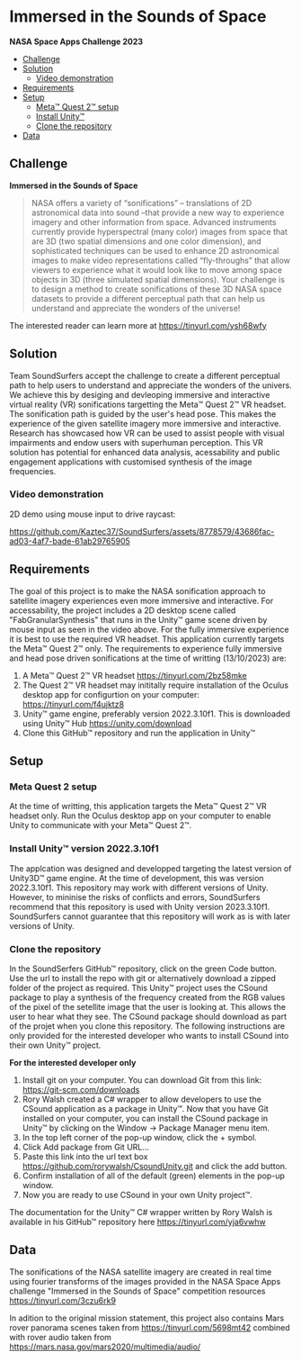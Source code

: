 # Immersed in the Sounds of Space 
**NASA Space Apps Challenge 2023**

- [Challenge](#challenge)
- [Solution](#solution)
  * [Video demonstration](#video-demonstration)
- [Requirements](#requirements)
- [Setup](#setup)
  * [Meta™ Quest 2™ setup](#meta-quest-2-setup)
  * [Install Unity™ ](#downloadUnity)
  * [Clone the repository](#clone)
- [Data](#data)

## Challenge
**Immersed in the Sounds of Space** 
>NASA offers a variety of “sonifications” – translations of 2D astronomical data into sound –that provide a new way to experience imagery and other information from space. Advanced instruments currently provide hyperspectral (many color) images from space that are 3D (two spatial dimensions and one color dimension), and sophisticated techniques can be used to enhance 2D astronomical images to make video representations called “fly-throughs” that allow viewers to experience what it would look like to move among space objects in 3D (three simulated spatial dimensions). Your challenge is to design a method to create sonifications of these 3D NASA space datasets to provide a different perceptual path that can help us understand and appreciate the wonders of the universe!

The interested reader can learn more at https://tinyurl.com/ysh68wfy

## Solution
Team SoundSurfers accept the challenge to create a different perceptual path to help users to understand and appreciate the wonders of the univers. We achieve this by desiging and devleoping immersive and interactive virtual reality (VR) sonifications targetting the Meta™ Quest 2™ VR headset.  The sonification path is guided by the user's head pose. This makes the experience of the given satellite imagery more immersive and interactive. Research has showcased how VR can be used to assist people with visual impairments and endow users with superhuman perception. This VR solution has potential for enhanced data analysis, acessability and public engagement applications with customised synthesis of the image frequencies. 

### Video demonstration

2D demo using mouse input to drive raycast:

https://github.com/Kaztec37/SoundSurfers/assets/8778579/43686fac-ad03-4af7-bade-61ab29765905


## Requirements
The goal of this project is to make the NASA sonification approach to satellite imagery experiences even more immersive and interactive. For accessability, the project includes a 2D desktop scene called "FabGranularSynthesis" that runs in the Unity™ game scene driven by mouse input as seen in the video above. For the fully immersive experience it is best to use the required VR headset. This application currently targets the Meta™ Quest 2™ only. The requirements to experience fully immersive and head pose driven sonifications at the time of writting (13/10/2023) are:

1. A Meta™ Quest 2™ VR headset https://tinyurl.com/2bz58mke
2. The Quest 2™ VR headset may inititally require installation of the Oculus desktop app for configurtion on your computer: https://tinyurl.com/f4ujktz8
3.  Unity™ game engine, preferably version 2022.3.10f1. This is downloaded using Unity™ Hub https://unity.com/download
4.  Clone this GitHub™ repository and run the application in Unity™

## Setup

### Meta Quest 2 setup
At the time of writting, this application targets the Meta™ Quest 2™ VR headset only. Run the Oculus desktop app on your computer to enable Unity to communicate with your Meta™ Quest 2™.

### Install Unity™ version 2022.3.10f1
The applcation was designed and developped targeting the latest version of Unity3D™ game engine. At the time of development, this was version 2022.3.10f1. This repository may work with different versions of Unity. However, to mininise the risks of conflicts and errors, SoundSurfers recommend that this repository is used with Unity version 2023.3.10f1. SoundSurfers cannot guarantee that this repository will work as is with later versions of Unity. 

### Clone the repository
In the SoundSerfers GitHub™ repository, click on the green Code button. Use the url to install the repo with git or alternatively download a zipped folder of the project as required. This Unity™ project uses the CSound package to play a synthesis of the frequency created from the RGB values of the pixel of the setellite image that the user is looking at. This allows the user to hear what they see. The CSound package should download as part of the projet when you clone this repository. The following instructions are only provided for the interested developer who wants to install CSound into their own Unity™ project.

**For the interested developer only**
1. Install git on your computer. You can download Git from this link: https://git-scm.com/downloads
2. Rory Walsh created a C# wrapper to allow developers to use the CSound application as a package in Unity™. Now that you have Git installed on your computer, you can install the CSound package in Unity™ by clicking on the Window -> Package Manager menu item.
3. In the top left corner of the pop-up window, click the + symbol.
4. Click Add package from Git URL...
5. Paste this link into the url text box https://github.com/rorywalsh/CsoundUnity.git and click the add button.
6. Confirm installation of all of the default (green) elements in the pop-up window.
7. Now you are ready to use CSound in your own Unity project™.  

The documentation for the Unity™ C# wrapper written by Rory Walsh is available in his GitHub™ repository here https://tinyurl.com/yja6vwhw

## Data
The sonifications of the NASA satellite imagery are created in real time using fourier transforms of the images provided in the NASA Space Apps challenge "Immersed in the Sounds of Space" competition resources https://tinyurl.com/3czu6rk9

In adition to the original mission statement, this project also contains Mars rover panorama scenes taken from https://tinyurl.com/5698mt42 combined with rover audio taken from https://mars.nasa.gov/mars2020/multimedia/audio/
